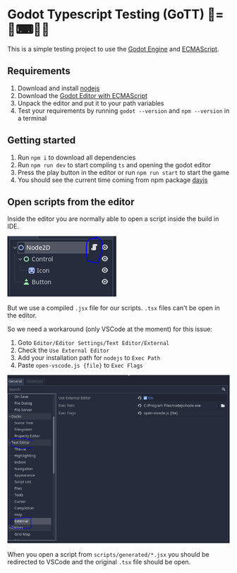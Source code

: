 # Godot Typescript Testing (GoTT) 👼=👾⌨📃🧪

This is a simple testing project to use the [Godot Engine](https://github.com/godotengine/godot) and [ECMAScript](https://github.com/Geequlim/ECMAScript).

## Requirements

1. Download and install [nodejs](https://nodejs.org/de)
2. Download the [Godot Editor with ECMAScript](https://github.com/Geequlim/ECMAScript/releases)
3. Unpack the editor and put it to your path variables
4. Test your requirements by running `godot --version` and `npm --version` in a terminal

## Getting started

1. Run `npm i` to download all dependencies
2. Run `npm run dev` to start compling `ts` and opening the godot editor
3. Press the play button in the editor or run `npm run start` to start the game
4. You should see the current time coming from npm package [dayjs](https://day.js.org/)

## Open scripts from the editor

Inside the editor you are normally able to open a script inside the build in IDE.

![Open script](docs/open-script.png)

But we use a compiled `.jsx` file for our scripts.
`.tsx` files can't be open in the editor.

So we need a workaround (only VSCode at the moment) for this issue:

1. Goto `Editor/Editor Settings/Text Editor/External`
2. Check the `Use External Editor`
3. Add your installation path for `nodejs` to `Exec Path`
4. Paste `open-vscode.js {file}` to `Exec Flags`

![External editor](docs/external-editor.png)

When you open a script from `scripts/generated/*.jsx` you should be redirected to VSCode and the original `.tsx` file should be open.
